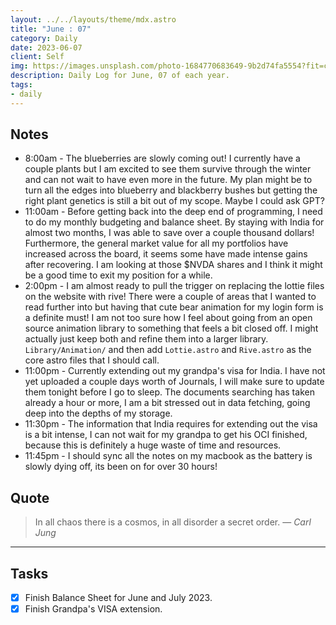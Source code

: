 ```yaml
---
layout: ../../layouts/theme/mdx.astro
title: "June : 07"
category: Daily
date: 2023-06-07
client: Self
img: https://images.unsplash.com/photo-1684770683649-9b2d74fa5554?fit=crop&q=85&w=1400&h=700
description: Daily Log for June, 07 of each year.
tags:
- daily
---
```


## Notes

- 8:00am - The blueberries are slowly coming out! I currently have a couple plants but I am excited to see them survive through the winter and can not wait to have even more in the future. My plan might be to turn all the edges into blueberry and blackberry bushes but getting the right plant genetics is still a bit out of my scope. Maybe I could ask GPT?
- 11:00am - Before getting back into the deep end of programming, I need to do my monthly budgeting and balance sheet. By staying with India for almost two months, I was able to save over a couple thousand dollars! Furthermore, the general market value for all my portfolios have increased across the board, it seems some have made intense gains after recovering. I am looking at those $NVDA shares and I think it might be a good time to exit my position for a while. 
- 2:00pm - I am almost ready to pull the trigger on replacing the lottie files on the website with rive! There were a couple of areas that I wanted to read further into but having that cute bear animation for my login form is a definite must! I am not too sure how I feel about going from an open source animation library to something that feels a bit closed off. I might actually just keep both and refine them into a larger library. `Library/Animation/` and then add `Lottie.astro` and `Rive.astro` as the core astro files that I should call.
- 11:00pm - Currently extending out my grandpa's visa for India. I have not yet uploaded a couple days worth of Journals, I will make sure to update them tonight before I go to sleep. The documents searching has taken already a hour or more, I am a bit stressed out in data fetching, going deep into the depths of my storage.
- 11:30pm - The information that India requires for extending out the visa is a bit intense, I can not wait for my grandpa to get his OCI finished, because this is definitely a huge waste of time and resources.
- 11:45pm - I should sync all the notes on my macbook as the battery is slowly dying off, its been on for over 30 hours!

## Quote

> In all chaos there is a cosmos, in all disorder a secret order.
> — <cite>Carl Jung</cite>

---

## Tasks

- [x] Finish Balance Sheet for June and July 2023.
- [x] Finish Grandpa's VISA extension.